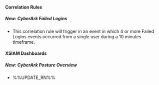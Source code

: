 
#### Correlation Rules
##### New: CyberArk Failed Logins
- This correlation rule will trigger in an event in which 4 or more Failed Logins events occurred from a single user during a 10 minutes timeframe.

#### XSIAM Dashboards
##### New: CyberArk Posture Overview
- %%UPDATE_RN%%
